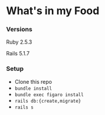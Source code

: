 # What's in my Food

### Versions

Ruby 2.5.3

Rails 5.1.7

### Setup

- Clone this repo
- `bundle install`
- `bundle exec figaro install`
- `rails db:{create,migrate}`
- `rails s`
